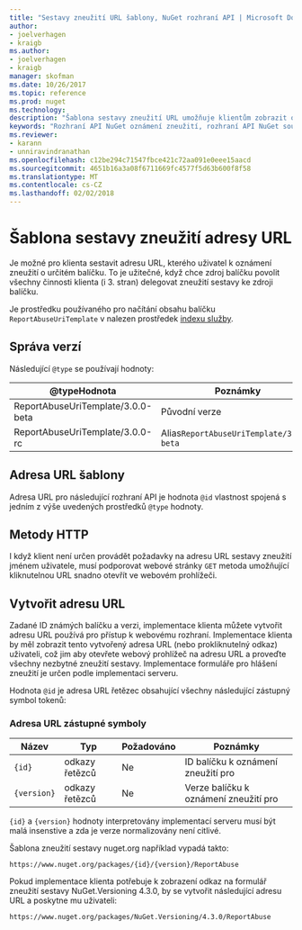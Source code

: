 ```yaml
---
title: "Sestavy zneužití URL šablony, NuGet rozhraní API | Microsoft Docs"
author:
- joelverhagen
- kraigb
ms.author:
- joelverhagen
- kraigb
manager: skofman
ms.date: 10/26/2017
ms.topic: reference
ms.prod: nuget
ms.technology: 
description: "Šablona sestavy zneužití URL umožňuje klientům zobrazit odkaz v jejich uživatelského rozhraní."
keywords: "Rozhraní API NuGet oznámení zneužití, rozhraní API NuGet souboru předpisy, šablona adresy URL sestavy NuGet.org"
ms.reviewer:
- karann
- unniravindranathan
ms.openlocfilehash: c12be294c71547fbce421c72aa091e0eee15aacd
ms.sourcegitcommit: 4651b16a3a08f6711669fc4577f5d63b600f8f58
ms.translationtype: MT
ms.contentlocale: cs-CZ
ms.lasthandoff: 02/02/2018
---
```

# <a name="report-abuse-url-template"></a>Šablona sestavy zneužití adresy URL

Je možné pro klienta sestavit adresu URL, kterého uživatel k oznámení zneužití o určitém balíčku. To je užitečné, když chce zdroj balíčku povolit všechny činnosti klienta (i 3. stran) delegovat zneužití sestavy ke zdroji balíčku.

Je prostředku používaného pro načítání obsahu balíčku `ReportAbuseUriTemplate` v nalezen prostředek [indexu služby](service-index.md).

## <a name="versioning"></a>Správa verzí

Následující `@type` se používají hodnoty:

@typeHodnota                       | Poznámky
--------------------------------- | -----
ReportAbuseUriTemplate/3.0.0-beta | Původní verze
ReportAbuseUriTemplate/3.0.0-rc   | Alias`ReportAbuseUriTemplate/3.0.0-beta`

## <a name="url-template"></a>Adresa URL šablony

Adresa URL pro následující rozhraní API je hodnota `@id` vlastnost spojená s jedním z výše uvedených prostředků `@type` hodnoty.

## <a name="http-methods"></a>Metody HTTP

I když klient není určen provádět požadavky na adresu URL sestavy zneužití jménem uživatele, musí podporovat webové stránky `GET` metoda umožňující kliknutelnou URL snadno otevřít ve webovém prohlížeči.

## <a name="construct-the-url"></a>Vytvořit adresu URL

Zadané ID známých balíčku a verzi, implementace klienta můžete vytvořit adresu URL používá pro přístup k webovému rozhraní. Implementace klienta by měl zobrazit tento vytvořený adresa URL (nebo prokliknutelný odkaz) uživateli, což jim aby otevřete webový prohlížeč na adresu URL a proveďte všechny nezbytné zneužití sestavy. Implementace formuláře pro hlášení zneužití je určen podle implementaci serveru.

Hodnota `@id` je adresa URL řetězec obsahující všechny následující zástupný symbol tokenů:

### <a name="url-placeholders"></a>Adresa URL zástupné symboly

Název        | Typ    | Požadováno | Poznámky
----------- | ------- | -------- | -----
`{id}`      | odkazy řetězců  | Ne       | ID balíčku k oznámení zneužití pro
`{version}` | odkazy řetězců  | Ne       | Verze balíčku k oznámení zneužití pro

`{id}` a `{version}` hodnoty interpretovány implementací serveru musí být malá insenstive a zda je verze normalizovány není citlivé.

Šablona zneužití sestavy nuget.org například vypadá takto:

    https://www.nuget.org/packages/{id}/{version}/ReportAbuse

Pokud implementace klienta potřebuje k zobrazení odkaz na formulář zneužití sestavy NuGet.Versioning 4.3.0, by se vytvořit následující adresu URL a poskytne mu uživateli:

    https://www.nuget.org/packages/NuGet.Versioning/4.3.0/ReportAbuse
